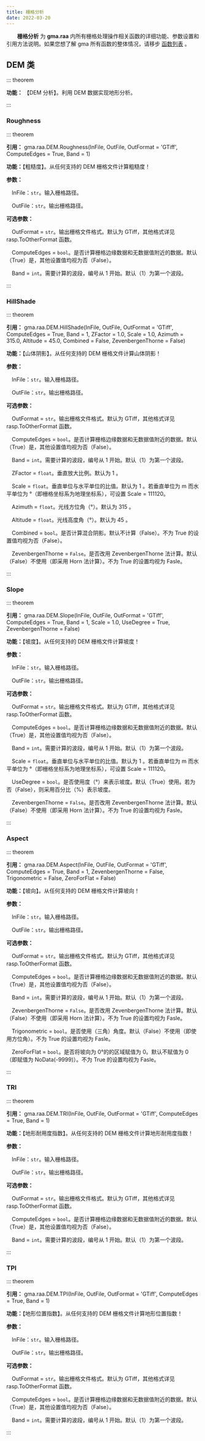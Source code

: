 ```yaml
---
title: 栅格分析
date: 2022-03-20
---
```


**&emsp;&emsp;栅格分析** 为 **gma.raa** 内所有栅格处理操作相关函数的详细功能、参数设置和引用方法说明。如果您想了解 gma 所有函数的整体情况，请移步 [函数列表](/Functions/Function.html) 。

## DEM 类<Badge text="1.0.7 +"/>

::: theorem

**功能：** 【DEM 分析】。利用 DEM 数据实现地形分析。

:::

### Roughness
::: theorem

**引用：** gma.raa.DEM.Roughness(InFile, OutFile, OutFormat = 'GTiff', ComputeEdges = True, Band = 1)

**功能：**【粗糙度】。从任何支持的 DEM 栅格文件计算粗糙度！

**参数：** 

&emsp;InFile：`str`。输入栅格路径。

&emsp;OutFile：`str`。输出栅格路径。

**可选参数：**

&emsp;OutFormat  = `str`。输出栅格文件格式。默认为 GTiff，其他格式详见 rasp.ToOtherFormat 函数。

&emsp;ComputeEdges = `bool`。是否计算栅格边缘数据和无数据值附近的数据。默认（True）是，其他设置值均视为否（False）。

&emsp;Band = `int`。需要计算的波段，编号从 1 开始。默认（1）为第一个波段。

::: 

### HillShade

::: theorem

**引用：** gma.raa.DEM.HillShade(InFile, OutFile, OutFormat = 'GTiff', ComputeEdges = True, Band = 1, ZFactor = 1.0, Scale = 1.0, Azimuth = 315.0, Altitude = 45.0, Combined = False, ZevenbergenThorne = False)

**功能：**【山体阴影】。从任何支持的 DEM 栅格文件计算山体阴影！

**参数：** 

&emsp;InFile：`str`。输入栅格路径。

&emsp;OutFile：`str`。输出栅格路径。

**可选参数：**

&emsp;OutFormat  = `str`。输出栅格文件格式。默认为 GTiff，其他格式详见 rasp.ToOtherFormat 函数。

&emsp;ComputeEdges = `bool`。是否计算栅格边缘数据和无数据值附近的数据。默认（True）是，其他设置值均视为否（False）。

&emsp;Band = `int`。需要计算的波段，编号从 1 开始。默认（1）为第一个波段。

&emsp;ZFactor = `float`。垂直放大比例。默认为 1 。

&emsp;Scale = `float`。垂直单位与水平单位的比值。默认为 1 。若垂直单位为 m 而水平单位为 °（即栅格坐标系为地理坐标系），可设置 Scale = 111120。

&emsp;Azimuth = `float`。光线方位角（°）。默认为 315 。

&emsp;Altitude = `float`。光线高度角（°）。默认为 45 。

&emsp;Combined = `bool`。是否计算混合阴影。默认不计算（False）。不为 True 的设置值均视为否（False）。

&emsp;ZevenbergenThorne = `False`。是否改用 ZevenbergenThorne 法计算。默认（False）不使用（即采用 Horn 法计算）。不为 True 的设置均视为 Fasle。

::: 

### Slope

::: theorem

**引用：** gma.raa.DEM.Slope(InFile, OutFile, OutFormat = 'GTiff', ComputeEdges = True, Band = 1, Scale = 1.0, UseDegree = True, ZevenbergenThorne = False)

**功能：**【坡度】。从任何支持的 DEM 栅格文件计算坡度！

**参数：** 

&emsp;InFile：`str`。输入栅格路径。

&emsp;OutFile：`str`。输出栅格路径。

**可选参数：**

&emsp;OutFormat  = `str`。输出栅格文件格式。默认为 GTiff，其他格式详见 rasp.ToOtherFormat 函数。

&emsp;ComputeEdges = `bool`。是否计算栅格边缘数据和无数据值附近的数据。默认（True）是，其他设置值均视为否（False）。

&emsp;Band = `int`。需要计算的波段，编号从 1 开始。默认（1）为第一个波段。

&emsp;Scale = `float`。垂直单位与水平单位的比值。默认为 1 。若垂直单位为 m 而水平单位为 °（即栅格坐标系为地理坐标系），可设置 Scale = 111120。

&emsp;UseDegree = `bool`。是否使用度（°）来表示坡度。默认（True）使用。若为否（False），则采用百分比（%）表示坡度。

&emsp;ZevenbergenThorne = `False`。是否改用 ZevenbergenThorne 法计算。默认（False）不使用（即采用 Horn 法计算）。不为 True 的设置均视为 Fasle。

::: 

### Aspect

::: theorem

**引用：** gma.raa.DEM.Aspect(InFile, OutFile, OutFormat = 'GTiff', ComputeEdges = True, Band = 1,  ZevenbergenThorne = False, Trigonometric = False, ZeroForFlat = False)

**功能：**【坡向】。从任何支持的 DEM 栅格文件计算坡向！

**参数：** 

&emsp;InFile：`str`。输入栅格路径。

&emsp;OutFile：`str`。输出栅格路径。

**可选参数：**

&emsp;OutFormat  = `str`。输出栅格文件格式。默认为 GTiff，其他格式详见 rasp.ToOtherFormat 函数。

&emsp;ComputeEdges = `bool`。是否计算栅格边缘数据和无数据值附近的数据。默认（True）是，其他设置值均视为否（False）。

&emsp;Band = `int`。需要计算的波段，编号从 1 开始。默认（1）为第一个波段。

&emsp;ZevenbergenThorne = `False`。是否改用 ZevenbergenThorne 法计算。默认（False）不使用（即采用 Horn 法计算）。不为 True 的设置均视为 Fasle。

&emsp;Trigonometric = `bool`。是否使用（三角）角度。默认（False）不使用（即使用方位角）。不为 True 的设置均视为 Fasle。

<Boxx type='tip' title='提示' content='方位角角度：以正北方向为 0°，依顺时针方向到目标方向线之间的水平夹角。</br>（三角）角度：以正东方向为 0°。依逆时针针方向到目标方向线之间的水平夹角。'/>

&emsp;ZeroForFlat = `bool`。是否将坡向为 0°的的区域赋值为 0。默认不赋值为 0 （即赋值为 NoData(-9999)）。不为 True 的设置均视为 Fasle。

::: 

### TRI

::: theorem

**引用：** gma.raa.DEM.TRI(InFile, OutFile, OutFormat = 'GTiff', ComputeEdges = True, Band = 1)

**功能：**【地形耐用度指数】。从任何支持的 DEM 栅格文件计算地形耐用度指数！

**参数：** 

&emsp;InFile：`str`。输入栅格路径。

&emsp;OutFile：`str`。输出栅格路径。

**可选参数：**

&emsp;OutFormat  = `str`。输出栅格文件格式。默认为 GTiff，其他格式详见 rasp.ToOtherFormat 函数。

&emsp;ComputeEdges = `bool`。是否计算栅格边缘数据和无数据值附近的数据。默认（True）是，其他设置值均视为否（False）。

&emsp;Band = `int`。需要计算的波段，编号从 1 开始。默认（1）为第一个波段。

:::

### TPI

::: theorem

**引用：** gma.raa.DEM.TPI(InFile, OutFile, OutFormat = 'GTiff', ComputeEdges = True, Band = 1)

**功能：**【地形位置指数】。从任何支持的 DEM 栅格文件计算地形位置指数！

**参数：** 

&emsp;InFile：`str`。输入栅格路径。

&emsp;OutFile：`str`。输出栅格路径。

**可选参数：**

&emsp;OutFormat  = `str`。输出栅格文件格式。默认为 GTiff，其他格式详见 rasp.ToOtherFormat 函数。

&emsp;ComputeEdges = `bool`。是否计算栅格边缘数据和无数据值附近的数据。默认（True）是，其他设置值均视为否（False）。

&emsp;Band = `int`。需要计算的波段，编号从 1 开始。默认（1）为第一个波段。

:::
